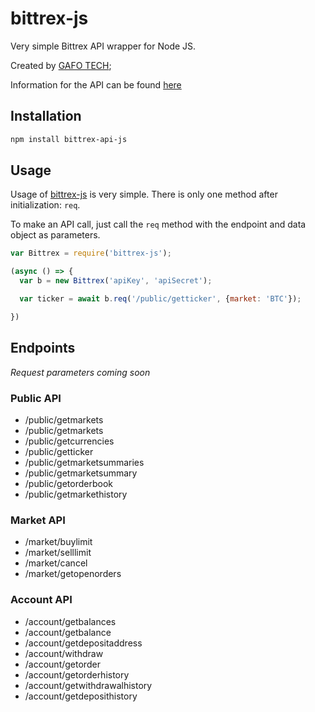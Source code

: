 # bittrex-js
Very simple Bittrex API wrapper for Node JS.

Created by [GAFO TECH](https://gafo.tech);

Information for the API can be found [here](https://support.bittrex.com/hc/en-us/articles/115003723911-Developer-s-Guide-API#apireference;)

## Installation

```bash
npm install bittrex-api-js
```

## Usage

Usage of [bittrex-js](#) is very simple. There is only one method after initialization:
`req`.

To make an API call, just call the `req` method with the endpoint and data object as parameters.

```javascript
var Bittrex = require('bittrex-js');

(async () => {
  var b = new Bittrex('apiKey', 'apiSecret');

  var ticker = await b.req('/public/getticker', {market: 'BTC'});

})

```

## Endpoints

*Request parameters coming soon*

### Public API

- /public/getmarkets
- /public/getmarkets
- /public/getcurrencies
- /public/getticker
- /public/getmarketsummaries
- /public/getmarketsummary
- /public/getorderbook
- /public/getmarkethistory

### Market API

- /market/buylimit
- /market/selllimit
- /market/cancel
- /market/getopenorders

### Account API

- /account/getbalances
- /account/getbalance
- /account/getdepositaddress
- /account/withdraw
- /account/getorder
- /account/getorderhistory
- /account/getwithdrawalhistory
- /account/getdeposithistory

